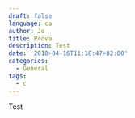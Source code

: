 ```yaml
---
draft: false
language: ca
author: Jo
title: Prova
description: Test
date: '2018-04-16T11:18:47+02:00'
categories:
  - General
tags:
  - c
---
```

Test
